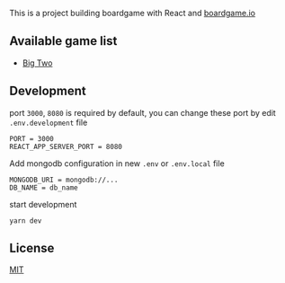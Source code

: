 This is a project building boardgame with React and <a href="https://boardgame.io/" target="_blank">boardgame.io</a>

## Available game list

- [Big Two](./src/games/BigTwo)

## Development

port `3000`, `8080` is required by default, you can change these port by edit `.env.development` file

```
PORT = 3000
REACT_APP_SERVER_PORT = 8080
```

Add mongodb configuration in new `.env` or `.env.local` file

```
MONGODB_URI = mongodb://...
DB_NAME = db_name
```

start development

```
yarn dev
```

## License

[MIT](LICENSE)
